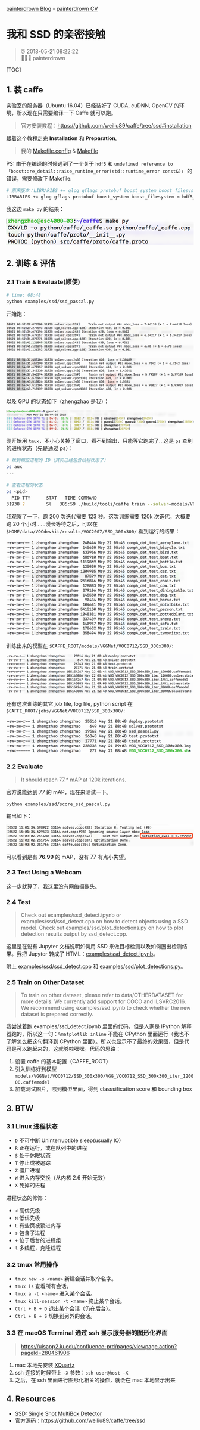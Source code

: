 [painterdrown Blog](https://painterdrown.github.io) - [painterdrown CV](https://painterdrown.github.io/cv)

# 我和 SSD 的亲密接触

> ⏰ 2018-05-21 08:22:22<br/>
> 👨🏻‍💻 painterdrown

[TOC]

## 1. 装 caffe

实验室的服务器（Ubuntu 16.04）已经装好了 CUDA, cuDNN, OpenCV 的环境，所以现在只需要编译一下 Caffe 就可以跑。

> 官方安装教程：https://github.com/weiliu89/caffe/tree/ssd#installation

跟着这个教程走完 **Installation** 和 **Preparation**。

> 我的 [Makefile.config](assets/Makefile.config) & [Makefile](assets/Makefile)

PS: 由于在编译的时候遇到了一个关于 `hdf5` 和 `undefined reference to「boost::re_detail::raise_runtime_error(std::runtime_error const&)」` 的错误，需要修改下 Makefile:

```sh
# 原来版本：LIBRARIES += glog gflags protobuf boost_system boost_filesystem boost_regex m hdf5_hl hdf5
LIBRARIES += glog gflags protobuf boost_system boost_filesystem m hdf5_serial_hl hdf5_serial boost_thread stdc++ boost_regex
```

我这边 `make py` 的结果：

![make py](images/make_py.png)

## 2. 训练 & 评估

### 2.1 Train & Evaluate(顺便)

```sh
# time: 08:48
python examples/ssd/ssd_pascal.py
```

开始跑：

![train_1](images/train_1.png)

![train_1](images/train_2.png)

以及 GPU 的状态如下（zhengzhao 是我）：

![gpustat](images/gpustat.png)

刚开始用 `tmux`，不小心关掉了窗口，看不到输出，只能等它跑完了...这是 `ps` 查到的进程状态（先是通过 ps）：

```sh
# 找到相应进程的 ID（其实已经包含线程状态了）
ps aux
...

# 查看进程的状态
ps <pid>
  PID TTY      STAT   TIME COMMAND
31938 ?        Sl   385:59 ./build/tools/caffe train --solver=models/VGGNet/VOC0712/SSD_300x300/solver.prototxt --weights=models/VGGNet/VGG_ILSVRC_16_layers_fc_reduced.caffemodel --gpu 0,1,2,3
```

我观察了一下，跑 200 次迭代需要 123 秒。这次训练需要 120k 次迭代，大概要跑 20 个小时......漫长等待之后，可以在 `$HOME/data/VOCdevkit/results/VOC2007/SSD_300x300/` 看到运行的结果：

![训练结果](images/results.png)

训练出来的模型在 `$CAFFE_ROOT/models/VGGNet/VOC0712/SSD_300x300/`:

![训练模型](images/models.png)

还有这次训练的其它 job file, log file, python script 在 `$CAFFE_ROOT/jobs/VGGNet/VOC0712/SSD_300x300/`:

![训练 stuff](images/stuff.png)

### 2.2 Evaluate

> It should reach 77.* mAP at 120k iterations.

官方说能达到 77 的 mAP，现在来测试一下。

```sh
python examples/ssd/score_ssd_pascal.py
```

输出如下：

![mAP](images/mAP.png)

可以看到是有 **76.99** 的 mAP，没有 77 有点小失望。

### 2.3 Test Using a Webcam

这一步就算了，我这里没有网络摄像头。

### 2.4 Test

> Check out examples/ssd_detect.ipynb or examples/ssd/ssd_detect.cpp on how to detect objects using a SSD model. Check out examples/ssd/plot_detections.py on how to plot detection results output by ssd_detect.cpp.

这里是在说有 Jupyter 文档说明如何用 SSD 来做目标检测以及如何圈出检测结果。我把 Jupyter 转成了 HTML：[examples/ssd_detect.ipynb](assets/ssd_detect.html)。

附上 [examples/ssd/ssd_detect.cpp](assets/ssd_detect.cpp) 和 [examples/ssd/plot_detections.py](assets/plot_detections.py)。

### 2.5 Train on Other Dataset

> To train on other dataset, please refer to data/OTHERDATASET for more details. We currently add support for COCO and ILSVRC2016. We recommend using examples/ssd.ipynb to check whether the new dataset is prepared correctly.

我尝试着跑 examples/ssd_detect.ipynb 里面的代码，但是人家是 IPython 解释器跑的，所以这一句：`%matplotlib inline` 不能在 CPython 里面运行（我也不了解怎么把这句翻译到 CPython 里面）。所以也显示不了最终的效果图，但是代码是可以跑起来的，这就够啦嘿嘿。代码的思路：

1. 设置 caffe 的基本配置（CAFFE_ROOT）
2. 引入训练好到模型 `models/VGGNet/VOC0712/SSD_300x300/VGG_VOC0712_SSD_300x300_iter_120000.caffemodel`
3. 加载测试图片，喂到模型里面，得到 classsification score 和 bounding box

## 3. BTW

### 3.1 Linux 进程状态

+ `D` 不可中断 Uninterruptible sleep(usually IO)
+ `R` 正在运行，或在队列中的进程
+ `S` 处于休眠状态
+ `T` 停止或被追踪
+ `Z` 僵尸进程
+ `W` 进入内存交换（从内核 2.6 开始无效）
+ `X` 死掉的进程

进程状态的修饰：

+ `<` 高优先级
+ `N` 低优先级
+ `L` 有些页被锁进内存
+ `s` 包含子进程
+ `+` 位于后台的进程组
+ `l` 多线程，克隆线程

### 3.2 tmux 常用操作

+ `tmux new -s <name>` 新建会话并取个名字。
+ `tmux ls` 查看所有会话。
+ `tmux a -t <name>` 进入某个会话。
+ `tmux kill-session -t <name>` 终止某个会话。
+ `Ctrl + B + D` 退出某个会话（仍在后台）。
+ `Ctrl + B + S` 切换到另外的会话。

### 3.3 在 macOS Terminal 通过 ssh 显示服务器的图形化界面

> https://uisapp2.iu.edu/confluence-prd/pages/viewpage.action?pageId=280461906

1. mac 本地先安装 [XQuartz](https://www.xquartz.org)
2. ssh 连接的时候带上 `-X` 参数：`ssh user@host -X`
3. 之后，在 ssh 里面进行图形化相关的操作，就会在 mac 本地显示出来

## 4. Resources

+ [SSD: Single Shot MultiBox Detector](../papers/SSD.pdf)
+ 官方源码：https://github.com/weiliu89/caffe/tree/ssd
